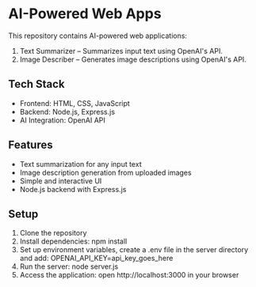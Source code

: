 # AI-Powered Web Apps
This repository contains AI-powered web applications:
1. Text Summarizer – Summarizes input text using OpenAI's API.
2. Image Describer – Generates image descriptions using OpenAI's API.

## Tech Stack
- Frontend: HTML, CSS, JavaScript
- Backend: Node.js, Express.js
- AI Integration: OpenAI API

## Features
- Text summarization for any input text
- Image description generation from uploaded images
- Simple and interactive UI
- Node.js backend with Express.js

## Setup
1. Clone the repository
2. Install dependencies: npm install
3. Set up environment variables, create a .env file in the server directory and add: OPENAI_API_KEY=api_key_goes_here
4. Run the server: node server.js
5. Access the application: open http://localhost:3000 in your browser
